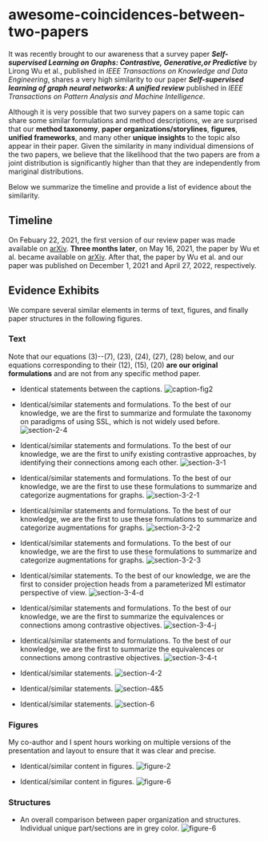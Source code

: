 # awesome-coincidences-between-two-papers

It was recently brought to our awareness that a survey paper ***Self-supervised Learning on Graphs: Contrastive, Generative,or Predictive*** by Lirong Wu et al., published in *IEEE Transactions on Knowledge and Data Engineering*, shares a very high similarity to our paper ***Self-supervised learning of graph neural networks: A unified review*** published in *IEEE Transactions on Pattern Analysis and Machine Intelligence*. 

Although it is very possible that two survey papers on a same topic can share some similar formulations and method descriptions, we are surprised that our **method taxonomy**, **paper organizations/storylines**, **figures**, **unified frameworks**, and many other **unique insights** to the topic also appear in their paper. Given the similarity in many individual dimensions of the two papers, we believe that the likelihood that the two papers are from a joint distribution is significantly higher than that they are independently from mariginal distributions. 

Below we summarize the timeline and provide a list of evidence about the similarity.

## Timeline

On Febuary 22, 2021, the first version of our review paper was made available on [arXiv](https://arxiv.org/abs/2102.10757v1). **Three months later**, on May 16, 2021, the paper by Wu et al. became available on [arXiv](https://arxiv.org/abs/2105.07342v1). After that, the paper by Wu et al. and our paper was published on December 1, 2021 and April 27, 2022, respectively.

## Evidence Exhibits

We compare several similar elements in terms of text, figures, and finally paper structures in the following figures.

### Text

Note that our equations (3)--(7), (23), (24), (27), (28) below, and our equations corresponding to their (12), (15), (20) **are our original formulations** and are not from any specific method paper.

- Identical statements between the captions. 
![caption-fig2](figures/caption-fig2.png)

- Identical/similar statements and formulations. To the best of our knowledge, we are the first to summarize and formulate the taxonomy on paradigms of using SSL, which is not widely used before.
![section-2-4](figures/section-2-4.png)

- Identical/similar statements and formulations. To the best of our knowledge, we are the first to unify existing contrastive approaches, by identifying their connections among each other.
![section-3-1](figures/section-3-1.png)

- Identical/similar statements and formulations. To the best of our knowledge, we are the first to use these formulations to summarize and categorize augmentations for graphs.
![section-3-2-1](figures/section-3-2-1.png)

- Identical/similar statements and formulations. To the best of our knowledge, we are the first to use these formulations to summarize and categorize augmentations for graphs.
![section-3-2-2](figures/section-3-2-2.png)

- Identical/similar statements and formulations. To the best of our knowledge, we are the first to use these formulations to summarize and categorize augmentations for graphs.
![section-3-2-3](figures/section-3-2-3.png)

- Identical/similar statements. To the best of our knowledge, we are the first to consider projection heads from a parameterized MI estimator perspective of view.
![section-3-4-d](figures/section-3-4-d.png)

- Identical/similar statements and formulations. To the best of our knowledge, we are the first to summarize the equivalences or connections among contrastive objectives.
![section-3-4-j](figures/section-3-4-j.png)

- Identical/similar statements and formulations. To the best of our knowledge, we are the first to summarize the equivalences or connections among contrastive objectives.
![section-3-4-t](figures/section-3-4-t.png)

- Identical/similar statements.
![section-4-2](figures/section-4-2.png)

- Identical/similar statements.
![section-4&5](figures/section-4&5.png)

- Identical/similar statements.
![section-6](figures/section-6.png)

### Figures

My co-author and I spent hours working on multiple versions of the presentation and layout to ensure that it was clear and precise.

- Identical/similar content in figures.
![figure-2](figures/figure-2.png)

- Identical/similar content in figures.
![figure-6](figures/figure-6.png)

### Structures

- An overall comparison between paper organization and structures. Individual unique part/sections are in grey color.
![figure-6](figures/structure.png)
